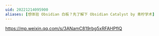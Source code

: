 ```yaml
---
uid: 20221214095900
aliases: [想体验 Obsidian 白板？先了解下 Obsidian Catalyst by 青柠学术]
---
```

https://mp.weixin.qq.com/s/3ANamC819rbg5xRFAHPfIQ